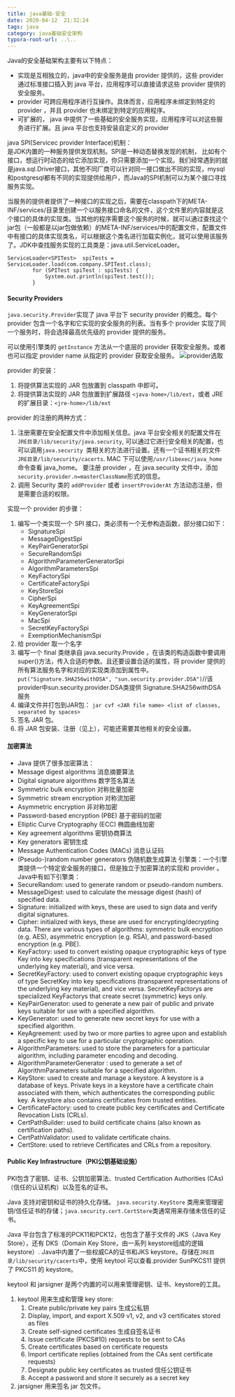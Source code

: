 ```yaml
---
title: java基础-安全
date: 2020-04-12  21:32:24
tags: java
category: java基础安全架构
typora-root-url: ..\..
---
```


Java的安全基础架构主要有以下特点：
+ 实现是互相独立的，java中的安全服务是由 provider 提供的，这些 provider 通过标准接口插入到 java 平台，应用程序可以直接请求这些 provider 提供的安全服务。
+ provider 可跨应用程序进行互操作。具体而言，应用程序未绑定到特定的 provider ，并且 provider 也未绑定到特定的应用程序。
+ 可扩展的， java 中提供了一些基础的安全服务实现，应用程序可以对这些服务进行扩展。且 java 平台也支持安装自定义的 provider

java SPI(Servicec provider Interface)机制：  
是JDK内置的一种服务提供发现机制。SPI是一种动态替换发现的机制， 比如有个接口，想运行时动态的给它添加实现，你只需要添加一个实现。我们经常遇到的就是java.sql.Driver接口，其他不同厂商可以针对同一接口做出不同的实现，mysql和postgresql都有不同的实现提供给用户，而Java的SPI机制可以为某个接口寻找服务实现。

当服务的提供者提供了一种接口的实现之后，需要在classpath下的META-INF/services/目录里创建一个以服务接口命名的文件，这个文件里的内容就是这个接口的具体的实现类。当其他的程序需要这个服务的时候，就可以通过查找这个jar包（一般都是以jar包做依赖）的META-INF/services/中的配置文件，配置文件中有接口的具体实现类名，可以根据这个类名进行加载实例化，就可以使用该服务了。JDK中查找服务实现的工具类是：java.util.ServiceLoader。  

    ServiceLoader<SPITest>  spiTests = ServiceLoader.load(com.company.SPITest.class);
            for (SPITest spiTest : spiTests) {
                System.out.println(spiTest.test());
            }

#### Security Providers
`java.security.Provider`实现了 java 平台下 security provider 的概念。每个 provider 包含一个名字和它实现的安全服务的列表。当有多个 provider 实现了同一个服务时，将会选择最高优先级的 provider 提供的服务。

可以使用引擎类的 `getInstance` 方法从一个底层的 provider 获取安全服务。或者也可以指定 provider name 从指定的 provider 获取安全服务。
![provider选取](/pics/provider-select.jpg)

provider 的安装：
1. 将提供算法实现的 JAR 包放置到 classpath 中即可。
2. 将提供算法实现的 JAR 包放置到扩展路径 `<java-home>/lib/ext`，或者 JRE 的扩展目录：`<jre-home>/lib/ext`

provider 的注册的两种方式：
1. 注册需要在安全配置文件中添加相关信息。java 平台安全相关的配置文件在 `JRE目录/lib/security/java.security`, 可以通过它进行安全相关的配置，也可以调用`java.security `类相关的方法进行设置。还有一个证书相关的文件 `JRE目录/lib/security/cacerts`. MAC 下可以使用`/usr/libexec/java_home`命令查看 java_home。
要注册 provider ，在 java.security 文件中，添加 `security.provider.n=masterClassName`形式的信息。
2. 调用 Security 类的 `addProvider` 或者 `insertProviderAt` 方法动态注册，但是需要合适的权限。

实现一个 provider 的步骤：
1. 编写一个类实现一个 SPI 接口，类必须有一个无参构造函数，部分接口如下：
    + SignatureSpi
    + MessageDigestSpi
    + KeyPairGeneratorSpi
    + SecureRandomSpi
    + AlgorithmParameterGeneratorSpi
    + AlgorithmParametersSpi
    + KeyFactorySpi
    + CertificateFactorySpi
    + KeyStoreSpi
    + CipherSpi
    + KeyAgreementSpi
    + KeyGeneratorSpi
    + MacSpi
    + SecretKeyFactorySpi
    + ExemptionMechanismSpi
2. 给 provider 取一个名字
3. 编写一个 final 类继承自 java.security.Provide ，在该类的构造函数中要调用 super()方法，传入合适的参数。且还要设置合适的属性，将 provider 提供的所有算法服务名字和对应的实现类添加到属性中。
    `put("Signature.SHA256withDSA", "sun.security.provider.DSA")`//该provider中sun.security.provider.DSA类提供 Signature.SHA256withDSA 服务
4. 编译文件并打包到JAR包： `jar cvf <JAR file name> <list of classes, separated by spaces>`
5. 签名 JAR 包。
6. 将 JAR 包安装、注册（见上），可能还需要其他相关的安全设置。

#### 加密算法
+ Java 提供了很多加密算法：
+ Message digest algorithms 消息摘要算法
+ Digital signature algorithms 数字签名算法
+ Symmetric bulk encryption 对称批量加密
+ Symmetric stream encryption 对称流加密
+ Asymmetric encryption 非对称加密
+ Password-based encryption (PBE) 基于密码的加密
+ Elliptic Curve Cryptography (ECC) 椭圆曲线加密
+ Key agreement algorithms 密钥协商算法
+ Key generators 密钥生成
+ Message Authentication Codes (MACs) 消息认证码
+ (Pseudo-)random number generators 伪随机数生成算法
引擎类：一个引擎类提供一个特定安全服务的接口，但是独立于加密算法的实现和 provider 。Java中有如下引擎类：
+ SecureRandom: used to generate random or pseudo-random numbers.
+ MessageDigest: used to calculate the message digest (hash) of specified data.
+ Signature: initialized with keys, these are used to sign data and verify digital signatures.
+ Cipher: initialized with keys, these are used for encrypting/decrypting data. There are various types of algorithms: symmetric bulk encryption (e.g. AES), asymmetric encryption (e.g. RSA), and password-based encryption (e.g. PBE).
+ KeyFactory: used to convert existing opaque cryptographic keys of type Key into key specifications (transparent representations of the underlying key material), and vice versa.
+ SecretKeyFactory: used to convert existing opaque cryptographic keys of type SecretKey into key specifications (transparent representations of the underlying key material), and vice versa. SecretKeyFactorys are specialized KeyFactorys that create secret (symmetric) keys only.
+ KeyPairGenerator: used to generate a new pair of public and private keys suitable for use with a specified algorithm.
+ KeyGenerator: used to generate new secret keys for use with a specified algorithm.
+ KeyAgreement: used by two or more parties to agree upon and establish a specific key to use for a particular cryptographic operation.
+ AlgorithmParameters: used to store the parameters for a particular algorithm, including parameter encoding and decoding.
+ AlgorithmParameterGenerator : used to generate a set of AlgorithmParameters suitable for a specified algorithm.
+ KeyStore: used to create and manage a keystore. A keystore is a database of keys. Private keys in a keystore have a certificate chain associated with them, which authenticates the corresponding public key. A keystore also contains certificates from trusted entities.
+ CertificateFactory: used to create public key certificates and Certificate Revocation Lists (CRLs).
+ CertPathBuilder: used to build certificate chains (also known as certification paths).
+ CertPathValidator: used to validate certificate chains.
+ CertStore: used to retrieve Certificates and CRLs from a repository.

#### Public Key Infrastructure（PKI公钥基础设施）
PKI包含了密钥、证书、公钥加密算法、trusted Certification Authorities (CAs)（信任的认证机构）以及签名的证书。

Java 支持对密钥和证书的持久化存储。 `java.security.KeyStore` 类用来管理密钥/信任证书的存储；`java.security.cert.CertStore`类通常用来存储未信任的证书。

Java 平台包含了标准的PCK11和PCK12，也包含了基于文件的 JKS（Java Key Store），还有 DKS（Domain Key Store，由一系列 keystore组成的逻辑 keystore）. Java中内置了一些权威CA的证书和JKS keystore。存储在`JRE目录/lib/security/cacerts`中，使用 keytool 可以查看.provider SunPKCS11 提供了 PKCS11 的 keystore。

keytool 和 jarsigner 是两个内置的可以用来管理密钥、证书、keystore的工具。  
1. keytool 用来生成和管理 key store:
   1. Create public/private key pairs 生成公私钥
   2. Display, import, and export X.509 v1, v2, and v3 certificates stored as files
   3. Create self-signed certificates 生成自签名证书
   4. Issue certificate (PKCS#10) requests to be sent to CAs
   5. Create certificates based on certificate requests
   6. Import certificate replies (obtained from the CAs sent certificate requests)
   7. Designate public key certificates as trusted 信任公钥证书
   8. Accept a password and store it securely as a secret key
2. jarsigner 用来签名 jar 包文件。